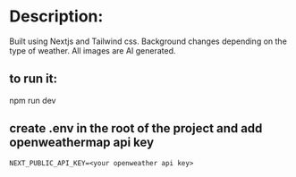 # Description:

Built using Nextjs and Tailwind css. Background changes depending on the type of weather. All images are AI generated.

## to run it:

npm run dev

## create .env in the root of the project and add openweathermap api key

`NEXT_PUBLIC_API_KEY=<your openweather api key>`

